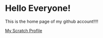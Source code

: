 <!DOCTYPE html>
<html>
<body>
<h1>Hello Everyone!</h1>
<p>This is the home page of my github account!!!!</p>
<a href="https://scratch.mit.edu/users/law_breaker">My Scratch Profile</a>
</body>
</html>
